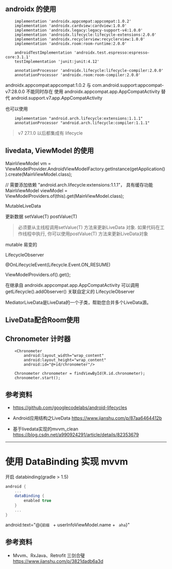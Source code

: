 ## androidx 的使用
```
    implementation 'androidx.appcompat:appcompat:1.0.2'
    implementation 'androidx.cardview:cardview:1.0.0'
    implementation 'androidx.legacy:legacy-support-v4:1.0.0'
    implementation 'androidx.lifecycle:lifecycle-extensions:2.0.0'
    implementation 'androidx.recyclerview:recyclerview:1.0.0'
    implementation 'androidx.room:room-runtime:2.0.0'

    androidTestImplementation 'androidx.test.espresso:espresso-core:3.1.1'
    testImplementation 'junit:junit:4.12'

    annotationProcessor 'androidx.lifecycle:lifecycle-compiler:2.0.0'
    annotationProcessor 'androidx.room:room-compiler:2.0.0'
```

androidx.appcompat:appcompat:1.0.2 与 com.android.support:appcompat-v7:28.0.0 不能同时存在
使用 androidx.appcompat.app.AppCompatActivity 替代 android.support.v7.app.AppCompatActivity

也可以使用
```
    implementation "android.arch.lifecycle:extensions:1.1.1"
    annotationProcessor "android.arch.lifecycle:compiler:1.1.1"
```

> v7 27.1.0 以后都集成有 lifecycle



## livedata, ViewModel 的使用

MainViewModel vm = ViewModelProvider.AndroidViewModelFactory.getInstance(getApplication()).create(MainViewModel.class);

// 需要添加依赖 "android.arch.lifecycle:extensions:1.1.1"， 具有缓存功能
MainViewModel viewModel = ViewModelProviders.of(this).get(MainViewModel.class);


MutableLiveData

更新数据
setValue(T)
postValue(T)

> 必须要从主线程调用setValue(T) 方法来更新LiveData 对象. 如果代码在工作线程中执行, 你可以使用postValue(T) 方法来更新LiveData对象


mutable 易变的


LifecycleObserver

@OnLifecycleEvent(Lifecycle.Event.ON_RESUME)


ViewModelProviders.of().get();


在继承自 androidx.appcompat.app.AppCompatActivity 可以调用 getLifecycle().addObserver() 关联自定义的 LifecycleObserver

MediatorLiveData是LiveData的一个子类，帮助您合并多个LiveData源。

## LiveData配合Room使用


## Chronometer 计时器
```
    <Chronometer
        android:layout_width="wrap_content"
        android:layout_height="wrap_content"
        android:id="@+id/chronometer"/>
```
```
    Chronometer chronometer = findViewById(R.id.chronometer);
    chronometer.start();
```

## 参考资料

* https://github.com/googlecodelabs/android-lifecycles

* Android应用结构之LiveData
https://www.jianshu.com/p/87aa6464412b

* 基于livedata实现的mvvm_clean
https://blog.csdn.net/a990924291/article/details/82353679


------
# 使用 DataBinding 实现 mvvm

开启 databinding(gradle > 1.5)

```gradle
android {
    ...
    dataBinding {
        enabled true
    }
    ...
}
```

  android:text="@{`前缀 ` + userInfoViewModel.name + ` aha`}"


## 参考资料
* Mvvm、RxJava、Retrofit 三剑合璧
https://www.jianshu.com/p/3821dadb6a3d








